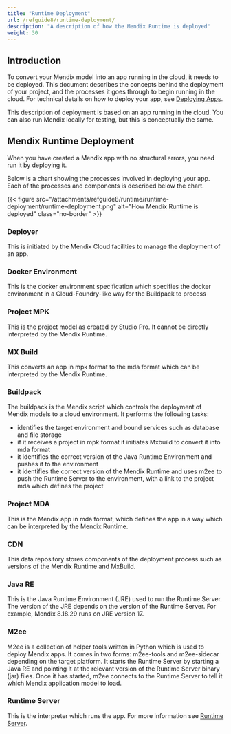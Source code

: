 ```yaml
---
title: "Runtime Deployment"
url: /refguide8/runtime-deployment/
description: "A description of how the Mendix Runtime is deployed"
weight: 30
---
```


## Introduction

To convert your Mendix model into an app running in the cloud, it needs to be deployed. This document describes the concepts behind the deployment of your project, and the processes it goes through to begin running in the cloud. For technical details on how to deploy your app, see [Deploying Apps](/deployment/).

This description of deployment is based on an app running in the cloud. You can also run Mendix locally for testing, but this is conceptually the same.

## Mendix Runtime Deployment

When you have created a Mendix app with no structural errors, you need run it by deploying it.

Below is a chart showing the processes involved in deploying your app. Each of the processes and components is described below the chart.

{{< figure src="/attachments/refguide8/runtime/runtime-deployment/runtime-deployment.png" alt="How Mendix Runtime is deployed" class="no-border" >}}

### Deployer

This is initiated by the Mendix Cloud facilities to manage the deployment of an app.

### Docker Environment

This is the docker environment specification which specifies the docker environment in a Cloud-Foundry-like way for the Buildpack to process

### Project MPK

This is the project model as created by Studio Pro. It cannot be directly interpreted by the Mendix Runtime.

### MX Build

This converts an app in mpk format to the mda format which can be interpreted by the Mendix Runtime.

### Buildpack

The buildpack is the Mendix script which controls the deployment of Mendix models to a cloud environment. It performs the following tasks:

* identifies the target environment and bound services such as database and file storage
* if it receives a project in mpk format it initiates Mxbuild to convert it into mda format
* it identifies the correct version of the Java Runtime Environment and pushes it to the environment
* it identifies the correct version of the Mendix Runtime and uses m2ee to push the Runtime Server to the environment, with a link to the project mda which defines the project

### Project MDA

This is the Mendix app in mda format, which defines the app in a way which can be interpreted by the Mendix Runtime.

### CDN

This data repository stores components of the deployment process such as versions of the Mendix Runtime and MxBuild.

### Java RE

This is the Java Runtime Environment (JRE) used to run the Runtime Server. The version of the JRE depends on the version of the Runtime Server. For example, Mendix 8.18.29 runs on JRE version 17.

### M2ee

M2ee is a collection of helper tools written in Python which is used to deploy Mendix apps. It comes in two forms: m2ee-tools and m2ee-sidecar depending on the target platform.
It starts the Runtime Server by starting a Java RE and pointing it at the relevant version of the Runtime Server binary (jar) files. Once it has started, m2ee connects to the Runtime Server to tell it which Mendix application model to load.

### Runtime Server

This is the interpreter which runs the app. For more information see [Runtime Server](/refguide8/runtime-server/).
